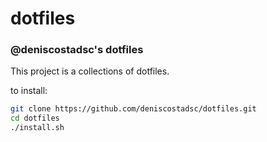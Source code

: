 dotfiles
========

### @deniscostadsc's dotfiles

This project is a collections of dotfiles.

to install:

```bash
git clone https://github.com/deniscostadsc/dotfiles.git
cd dotfiles
./install.sh
```
